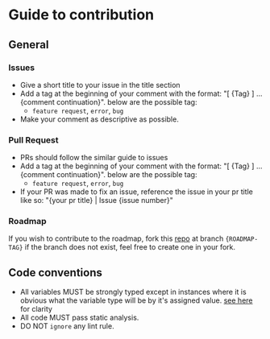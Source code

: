 # Guide to contribution

## General

### Issues

- Give a short title to your issue in the title section
- Add a tag at the beginning of your comment with the format: "[ {Tag} ] ...{comment continuation}". below are the
  possible tag:
    - `feature request`, `error`, `bug`
- Make your comment as descriptive as possible.

### Pull Request

- PRs should follow the similar guide to issues
- Add a tag at the beginning of your comment with the format: "[ {Tag} ] ...{comment continuation}". below are the
  possible tag:
    - `feature request`, `error`, `bug`
- If your PR was made to fix an issue, reference the issue in your pr title like so: "{your pr title} | Issue {issue
  number}"

### Roadmap

If you wish to contribute to the roadmap, fork this [repo](https://github.com/folaoluwafemi/drawer)
at branch ```{ROADMAP-TAG}``` if the branch does not exist, feel free to create one in your fork.

## Code conventions

- All variables MUST be strongly typed except in instances where it is obvious what the variable type will be by it's
  assigned
  value. [see here](https://dart.dev/guides/language/effective-dart/design#dont-redundantly-type-annotate-initialized-local-variables)
  for clarity
- All code MUST pass static analysis.
- DO NOT `ignore` any lint rule.
